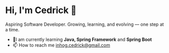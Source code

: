 # Hi, I'm Cedrick 👋

Aspiring Software Developer. Growing, learning, and evolving — one step at a time.

- 🌱I am currently learning **Java, Spring Framework** and **Spring Boot**
- 📫 How to reach me inhog.cedrick@gmail.com

